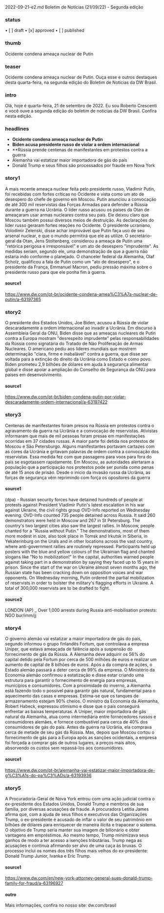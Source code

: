 2022-09-21-e2.md
Boletim de Notícias (21/09/22) - Segunda edição

### status
• [ ] draft
• [x] approved
• [ ] published

### thumb
Ocidente condena ameaça nuclear de Putin

### teaser
Ocidente condena ameaça nuclear de Putin. Ouça esse e outros destaques desta quarta-feira, na segunda edição do Boletim de Notícias da DW Brasil.

### intro
Olá, hoje é quarta-feira, 21 de setembro de 2022. Eu sou Roberto Crescenti e você ouve a segunda edição do boletim de notícias da DW Brasil. Confira nesta edição.

### headlines
- **Ocidente condena ameaça nuclear de Putin**
- **Biden acusa presidente russo de violar a ordem internacional**
- **Rússia prende centenas de manifestantes em protestos contra a guerra
- Alemanha vai estatizar maior importadora de gás do país
- Donald Trump e seus filhos são processados por fraude em Nova York

### story1
A mais recente ameaça nuclear feita pelo presidente russo, Vladimir Putin, foi  recebidas com fortes críticas no Ocidente e vista como um ato de desespero do chefe de governo em Moscou.
Putin anunciou a convocação de até 300 mil reservistas das Forças Armadas para defender a Rússia durante a guerra na Ucrânia. O líder russo acusou os países da Otan de ameaçaram usar armas nucleares contra seu país. Ele deixou claro que Moscou também possui diversos meios de destruição.
As declarações do líder russo geraram fortes reações no Ocidente.
O presidente ucraniano, Volodimir Zelenski, disse achar improvável que Putin faça uso de seu arsenal nuclear, e que o mundo permitirá que ele as utilize.
O secretário-geral da Otan, Jens Stoltenberg, considerou a ameaça de Putin uma "retórica perigosa e irresponsável" e um ato de desespero "imprudente". As medidas seriam, segundo ele, uma demonstração de que a guerra não estaria indo conforme o planejado.
O chanceler federal da Alemanha, Olaf Scholz, qualificou a fala de Putin como um "ato de desespero", e o presidente da França, Emmanuel Macron, pediu pressão máxima sobre o presidente russo para que ele ponha fim à guerra.

#### source1
https://www.dw.com/pt-br/ocidente-condena-amea%C3%A7a-nuclear-de-putin/a-63197365

### story2
O presidente dos Estados Unidos, Joe Biden, acusou a Rússia de violar descaradamente a ordem internacional ao invadir a Ucrânia.
Em discurso à Assembleia Geral da ONU, Biden disse que as ameaças nucleares de Putin contra a Europa mostram "desrespeito imprudente" pelas responsabilidades da Rússia como signatária do Tratado de Não Proliferação de Armas Nucleares.
O americano pediu aos líderes mundiais que mostrem determinação "clara, firme e inabalável" contra a guerra, que disse ser voltada para a extinção do direito da Ucrânia como Estado e como povo.
Biden prometeu 2,9 bilhões de dólares em ajuda à segurança alimentar global e disse apoiar a ampliação do Conselho de Segurança da ONU para países em desenvolvimento.

#### source1
https://www.dw.com/pt-br/biden-condena-putin-por-violar-descaradamente-ordem-internacional/a-63197422

### story3
Centenas de manifestantes foram presos na Rússia em protestos contra o agravamento da guerra na Ucrânia e a convocação de reservistas.
Ativistas informaram que mais de mil pessoas foram presas em manifestações ocorridas em 37 cidades russas. A maior parte foi detida nos protestos de Moscou e São Petersburgo.
Alguns manifestantes portavam cartazes com as cores da Ucrânia e gritavam palavras de ordem contra a convocação dos reservistas. Essa medida fez com que passagens para voos para fora do país se esgotassem rapidamente.
Em Moscou, as autoridades alertaram a população que a participação nos protestos pode ser punida como penas de até 15 anos de prisão. Desde o início da invasão russa da Ucrânia, as forças de segurança vêm reprimindo com força os opositores da guerra

#### source1
(dpa) - Russian security forces have detained hundreds of
people at protests against President Vladimir Putin's latest
escalation in his war against Ukraine, the civil rights group
OVD-Info reported on Wednesday evening.
OVD-Info counted 735 people detained across Russia. It said 260
demonstrators were held in Moscow and 267 in St Petersburg. The
country's two largest cities also saw the largest rallies. In Moscow,
people chanted for a "Russia without Putin."
The demonstrations, most of them more modest in size, also took place
in Tomsk and Irkutsk in Siberia, in Yekaterinburg on the Urals and in
other locations across the vast country, where anti-government
rallies are routinely repressed.
Participants held up posters with the blue and yellow colours of the
Ukrainian flag and chanted slogans like "No to mobilization!"
In the capital, authorities warned people against taking part in a
demonstration by saying they faced up to 15 years in prison.
Since the start of the war on Ukraine almost seven months ago, the
Russian state has been cracking down on opposition voices and war
opponents.
On Wednesday morning, Putin ordered the partial mobilization of
reservists in order to bolster the military's flagging efforts in
Ukraine. A total of 300,000 reservists are to be drafted to fight.

#### source2
LONDON (AP) _ Over 1,000 arrests during Russia anti-mobilisation protests: NGO
bur/imm/jj

### story4
O governo alemão vai estatizar a maior importadora de gás do país, segundo informou o grupo finlandês Fortum, que controlava a empresa Uniper, que estava ameaçada de falência após a suspensão do fornecimento de gás da Rússia.
A Alemanha deve adquirir os 56% do capital detido pela Fortum por cerca de 500 milhões de euros e realizar um aumento de capital de 8 bilhões de euros. Após a da compra de ações, o Estado alemão passará a deter cerca de 99% da empresa.
O Ministério da Economia alemão confirmou a estatização e disse estar criando uma estrutura para garantir o fornecimento de energia para empresas, municípios e consumidores.
Com a proximidade do inverno, a Alemanha está fazendo todo o possível para garantir gás natural, fundamental para o aquecimento das casas e empresas. Estima-se que os tanques de armazenamento estejam 90% cheios. O ministro da Economia da Alemanha, Robert Habeck, expressou otimismo e disse que o país conseguirá enfrentar as baixas temperaturas.
A Uniper, maior importadora de gás natural da Alemanha, atua como intermediária entre fornecedores russos e consumidores alemães, e fornece combustível para cerca de 40% dos consumidores de gás do país. Antes da guerra na Ucrânia, ela comprava cerca de metade de seu gás da Rússia.
Mas, depois que Moscou cortou o fornecimento de gás para a Europa após as sanções ocidentais, a empresa foi forçada a comprar gás de outros lugares, a preços mais altos, absorvendo os custos sem repassá-los aos consumidores.

#### source1
https://www.dw.com/pt-br/alemanha-vai-estatizar-maior-importadora-de-g%C3%A1s-do-pa%C3%ADs/a-63193936

### story5
A Procuradoria-Geral de Nova York entrou com uma ação judicial contra o ex-presidente dos Estados Unidos, Donald Trump e membros de sua família, por diversas acusações de fraude.
A procuradora Letitia James afirma que, com a ajuda de seus filhos e executivos das Organizações Trump, o ex-presidente é acusado de inflar o valor de seu patrimônio em bilhões de dólares para enriquecer de maneira ilícita e trapacear o sistema.
O objetivo de Trump seria manter sua imagem de bilionário e obter vantagens em empréstimos. Ao mesmo tempo, Trump minimizava seus ganhos de modo a ter acesso a isenções tributárias.
Trump nega as acusações e continua afirmando ser alvo de uma caça às bruxas.
O processo inclui os nomes dos três filhos mais velhos do ex-presidente: Donald Trump Junior, Ivanka e Eric Trump.

#### source1
https://www.dw.com/en/new-york-attorney-general-sues-donald-trump-family-for-fraud/a-63196927

#### outro
Mais informações, confira no nosso site: dw.com/brasil